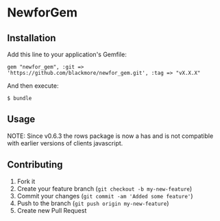 # NewforGem

## Installation

Add this line to your application's Gemfile:

    gem "newfor_gem", :git => 'https://github.com/blackmore/newfor_gem.git', :tag => "vX.X.X"

And then execute:

    $ bundle

## Usage

NOTE: Since v0.6.3 the rows package is now a has and is not compatible with earlier versions of clients javascript.

## Contributing

1. Fork it
2. Create your feature branch (`git checkout -b my-new-feature`)
3. Commit your changes (`git commit -am 'Added some feature'`)
4. Push to the branch (`git push origin my-new-feature`)
5. Create new Pull Request

